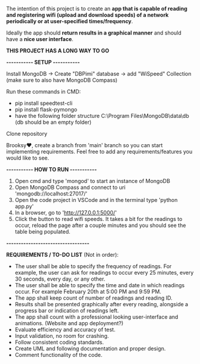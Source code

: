 The intention of this project is to create an **app that is capable of reading and registering wifi (upload and download speeds) of a network periodically or at user-specified times/frequency**.

Ideally the app should **return results in a graphical manner** and should have a **nice user interface**. 

**THIS PROJECT HAS A LONG WAY TO GO**


**-----------    SETUP   -----------** 

Install MongoDB -> Create "DBPimi" database -> add "WiSpeed" Collection
(make sure to also have MongoDB Compass)

Run these commands in CMD:
  -  pip install speedtest-cli
  -  pip install flask-pymongo
  -  have the following folder structure C:\Program Files\MongoDB\data\db (db should be an empty folder)

Clone repository

Brooksy❤️, create a branch from 'main' branch so you can start implementing requirements. Feel free to add any requirements/features you would like to see. 

**----------- HOW TO RUN -----------**

1. Open cmd and type 'mongod' to start an instance of MongoDB
2. Open MongoDB Compass and connect to uri 'mongodb://localhost:27017/'
3. Open the code project in VSCode and in the terminal type 'python app.py'
4. In a browser, go to 'http://127.0.0.1:5000/'
5. Click the button to read wifi speeds. It takes a bit for the readings to occur, reload the page after a couple minutes and you should see the table being populated. 

**----------------------------------**

**REQUIREMENTS / TO-DO LIST** (Not in order):

- The user shall be able to specify the frequency of readings. For example, the user can ask for readings to occur every 25 minutes, every 30 seconds, every day, or any other.
- The user shall be able to specify the time and date in which readings occur. For example February 20th at 5:00 PM and 9:59 PM.
- The app shall keep count of number of readings and reading ID.
- Results shall be presented graphically after every reading, alongside a progress bar or indication of readings left.
- The app shall count with a professional looking user-interface and animations. (Website and app deployment?) 
- Evaluate efficiency and accuracy of test.
- Input validation, no room for crashing.
- Follow consistent coding standards.
- Create UML and following documentation and proper design.
- Comment functionality of the code.
